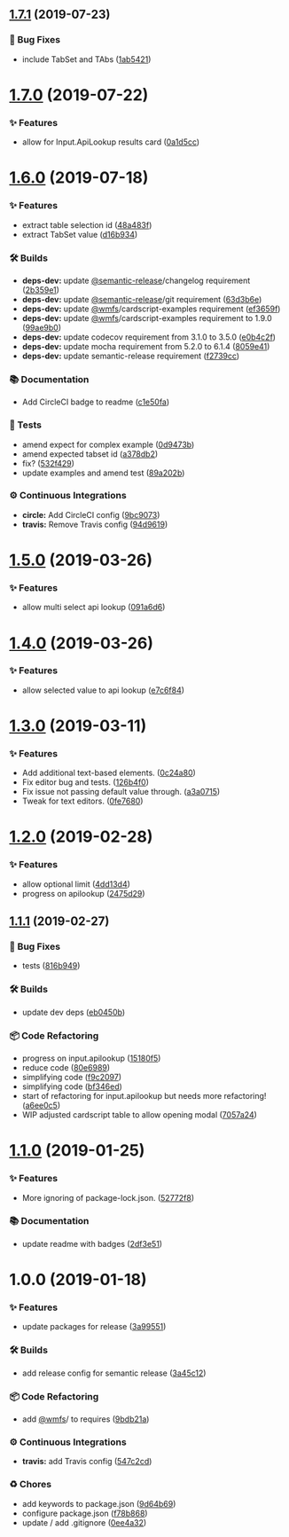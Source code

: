 ## [1.7.1](https://github.com/wmfs/cardscript-extract-defaults/compare/v1.7.0...v1.7.1) (2019-07-23)


### 🐛 Bug Fixes

* include TabSet and TAbs ([1ab5421](https://github.com/wmfs/cardscript-extract-defaults/commit/1ab5421))

# [1.7.0](https://github.com/wmfs/cardscript-extract-defaults/compare/v1.6.0...v1.7.0) (2019-07-22)


### ✨ Features

* allow for Input.ApiLookup results card ([0a1d5cc](https://github.com/wmfs/cardscript-extract-defaults/commit/0a1d5cc))

# [1.6.0](https://github.com/wmfs/cardscript-extract-defaults/compare/v1.5.0...v1.6.0) (2019-07-18)


### ✨ Features

* extract table selection id ([48a483f](https://github.com/wmfs/cardscript-extract-defaults/commit/48a483f))
* extract TabSet value ([d16b934](https://github.com/wmfs/cardscript-extract-defaults/commit/d16b934))


### 🛠 Builds

* **deps-dev:** update [@semantic-release](https://github.com/semantic-release)/changelog requirement ([2b359e1](https://github.com/wmfs/cardscript-extract-defaults/commit/2b359e1))
* **deps-dev:** update [@semantic-release](https://github.com/semantic-release)/git requirement ([63d3b6e](https://github.com/wmfs/cardscript-extract-defaults/commit/63d3b6e))
* **deps-dev:** update [@wmfs](https://github.com/wmfs)/cardscript-examples requirement ([ef3659f](https://github.com/wmfs/cardscript-extract-defaults/commit/ef3659f))
* **deps-dev:** update [@wmfs](https://github.com/wmfs)/cardscript-examples requirement to 1.9.0 ([99ae9b0](https://github.com/wmfs/cardscript-extract-defaults/commit/99ae9b0))
* **deps-dev:** update codecov requirement from 3.1.0 to 3.5.0 ([e0b4c2f](https://github.com/wmfs/cardscript-extract-defaults/commit/e0b4c2f))
* **deps-dev:** update mocha requirement from 5.2.0 to 6.1.4 ([8059e41](https://github.com/wmfs/cardscript-extract-defaults/commit/8059e41))
* **deps-dev:** update semantic-release requirement ([f2739cc](https://github.com/wmfs/cardscript-extract-defaults/commit/f2739cc))


### 📚 Documentation

* Add CircleCI badge to readme ([c1e50fa](https://github.com/wmfs/cardscript-extract-defaults/commit/c1e50fa))


### 🚨 Tests

* amend expect for complex example ([0d9473b](https://github.com/wmfs/cardscript-extract-defaults/commit/0d9473b))
* amend expected tabset id ([a378db2](https://github.com/wmfs/cardscript-extract-defaults/commit/a378db2))
* fix? ([532f429](https://github.com/wmfs/cardscript-extract-defaults/commit/532f429))
* update examples and amend test ([89a202b](https://github.com/wmfs/cardscript-extract-defaults/commit/89a202b))


### ⚙️ Continuous Integrations

* **circle:** Add CircleCI config ([9bc9073](https://github.com/wmfs/cardscript-extract-defaults/commit/9bc9073))
* **travis:** Remove Travis config ([94d9619](https://github.com/wmfs/cardscript-extract-defaults/commit/94d9619))

# [1.5.0](https://github.com/wmfs/cardscript-extract-defaults/compare/v1.4.0...v1.5.0) (2019-03-26)


### ✨ Features

* allow multi select api lookup ([091a6d6](https://github.com/wmfs/cardscript-extract-defaults/commit/091a6d6))

# [1.4.0](https://github.com/wmfs/cardscript-extract-defaults/compare/v1.3.0...v1.4.0) (2019-03-26)


### ✨ Features

* allow selected value to api lookup ([e7c6f84](https://github.com/wmfs/cardscript-extract-defaults/commit/e7c6f84))

# [1.3.0](https://github.com/wmfs/cardscript-extract-defaults/compare/v1.2.0...v1.3.0) (2019-03-11)


### ✨ Features

* Add additional text-based elements. ([0c24a80](https://github.com/wmfs/cardscript-extract-defaults/commit/0c24a80))
* Fix editor bug and tests. ([126b4f0](https://github.com/wmfs/cardscript-extract-defaults/commit/126b4f0))
* Fix issue not passing default value through. ([a3a0715](https://github.com/wmfs/cardscript-extract-defaults/commit/a3a0715))
* Tweak for text editors. ([0fe7680](https://github.com/wmfs/cardscript-extract-defaults/commit/0fe7680))

# [1.2.0](https://github.com/wmfs/cardscript-extract-defaults/compare/v1.1.1...v1.2.0) (2019-02-28)


### ✨ Features

* allow optional limit ([4dd13d4](https://github.com/wmfs/cardscript-extract-defaults/commit/4dd13d4))
* progress on apilookup ([2475d29](https://github.com/wmfs/cardscript-extract-defaults/commit/2475d29))

## [1.1.1](https://github.com/wmfs/cardscript-extract-defaults/compare/v1.1.0...v1.1.1) (2019-02-27)


### 🐛 Bug Fixes

* tests ([816b949](https://github.com/wmfs/cardscript-extract-defaults/commit/816b949))


### 🛠 Builds

* update dev deps ([eb0450b](https://github.com/wmfs/cardscript-extract-defaults/commit/eb0450b))


### 📦 Code Refactoring

* progress on input.apilookup ([15180f5](https://github.com/wmfs/cardscript-extract-defaults/commit/15180f5))
* reduce code ([80e6989](https://github.com/wmfs/cardscript-extract-defaults/commit/80e6989))
* simplifying code ([f9c2097](https://github.com/wmfs/cardscript-extract-defaults/commit/f9c2097))
* simplifying code ([bf346ed](https://github.com/wmfs/cardscript-extract-defaults/commit/bf346ed))
* start of refactoring for input.apilookup but needs more refactoring! ([a6ee0c5](https://github.com/wmfs/cardscript-extract-defaults/commit/a6ee0c5))
* WIP adjusted cardscript table to allow opening modal ([7057a24](https://github.com/wmfs/cardscript-extract-defaults/commit/7057a24))

# [1.1.0](https://github.com/wmfs/cardscript-extract-defaults/compare/v1.0.0...v1.1.0) (2019-01-25)


### ✨ Features

* More ignoring of package-lock.json. ([52772f8](https://github.com/wmfs/cardscript-extract-defaults/commit/52772f8))


### 📚 Documentation

* update readme with badges ([2df3e51](https://github.com/wmfs/cardscript-extract-defaults/commit/2df3e51))

# 1.0.0 (2019-01-18)


### ✨ Features

* update packages for release ([3a99551](https://github.com/wmfs/cardscript-extract-defaults/commit/3a99551))


### 🛠 Builds

* add release config for semantic release ([3a45c12](https://github.com/wmfs/cardscript-extract-defaults/commit/3a45c12))


### 📦 Code Refactoring

* add [@wmfs](https://github.com/wmfs)/ to requires ([9bdb21a](https://github.com/wmfs/cardscript-extract-defaults/commit/9bdb21a))


### ⚙️ Continuous Integrations

* **travis:** add Travis config ([547c2cd](https://github.com/wmfs/cardscript-extract-defaults/commit/547c2cd))


### ♻️ Chores

* add keywords to package.json ([9d64b69](https://github.com/wmfs/cardscript-extract-defaults/commit/9d64b69))
* configure package.json ([f78b868](https://github.com/wmfs/cardscript-extract-defaults/commit/f78b868))
* update / add .gitignore ([0ee4a32](https://github.com/wmfs/cardscript-extract-defaults/commit/0ee4a32))
